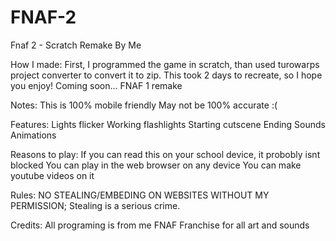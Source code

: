 # FNAF-2
Fnaf 2 - Scratch Remake By Me

How I made:
First, I programmed the game in scratch, than used turowarps project converter to convert it to zip.
This took 2 days to recreate, so I hope you enjoy!
Coming soon... FNAF 1 remake

Notes:
This is 100% mobile friendly
May not be 100% accurate :(

Features:
Lights flicker
Working flashlights
Starting cutscene
Ending
Sounds
Animations

Reasons to play:
If you can read this on your school device, it probobly isnt blocked
You can play in the web browser on any device
You can make youtube videos on it

Rules:
NO STEALING/EMBEDING ON WEBSITES WITHOUT MY PERMISSION; Stealing is a serious crime.

Credits:
All programing is from me
FNAF Franchise for all art and sounds
